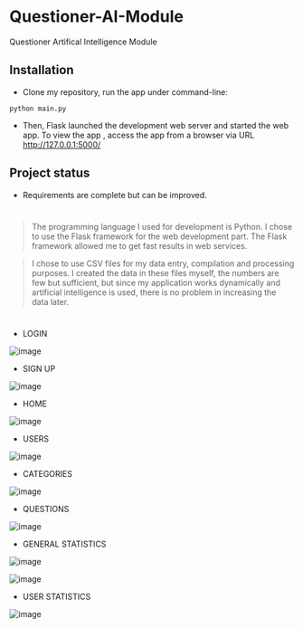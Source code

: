 # Questioner-AI-Module
Questioner Artifical Intelligence Module


## Installation
- Clone my repository,  run the app under command-line:
```
python main.py
```
- Then, Flask launched the development web server and started the web app. To 
view the app , access the app from a browser via URL http://127.0.0.1:5000/

## Project status
- Requirements are complete but can be improved.
#
> The programming language I used for development is Python. I chose to use the Flask framework for the web development part. The Flask framework allowed me to get fast results in web services.

> I chose to use CSV files for my data entry, compilation and processing purposes. I created the data in these files myself, the numbers are few but sufficient, but since my application works dynamically and artificial intelligence is used, there is no problem in increasing the data later. 
#
- LOGIN

![image](https://user-images.githubusercontent.com/72701330/206897451-dd803d50-eb67-46d8-968f-dbb6db9b5b57.png)

- SIGN UP

![image](https://user-images.githubusercontent.com/72701330/206897456-90ef33fc-cf4d-47ab-b8dd-0980fea68a90.png)

- HOME

![image](https://user-images.githubusercontent.com/72701330/206897475-62c160cd-625a-4cf6-9a95-1166b7263741.png)

- USERS

![image](https://user-images.githubusercontent.com/72701330/206897481-a015013d-f96b-475c-adca-3c94668fb3a4.png)

- CATEGORIES

![image](https://user-images.githubusercontent.com/72701330/206897491-a4587817-6320-448b-87ac-174b3669ee57.png)

- QUESTIONS

![image](https://user-images.githubusercontent.com/72701330/206897497-7c792975-4cb6-4f6c-bf6a-d09ef78cc6d6.png)

- GENERAL STATISTICS

![image](https://user-images.githubusercontent.com/72701330/206897504-53bd4a6d-8715-4ce9-bc17-cdcd00ca9432.png)

![image](https://user-images.githubusercontent.com/72701330/206897524-1257217c-d99c-4670-95ca-ea0621883185.png)

- USER STATISTICS

![image](https://user-images.githubusercontent.com/72701330/206897509-1377e38f-3564-43a8-978a-affd33d6e519.png)
